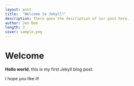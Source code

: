 ```yaml
---
layout: post
title:  "Welcome to Jekyll!"
description: There goes the description of our post here.
author: Jen Doe
length: 3
cover: sample.png
---
```


# Welcome

**Hello world**, this is my first Jekyll blog post.

I hope you like it!
